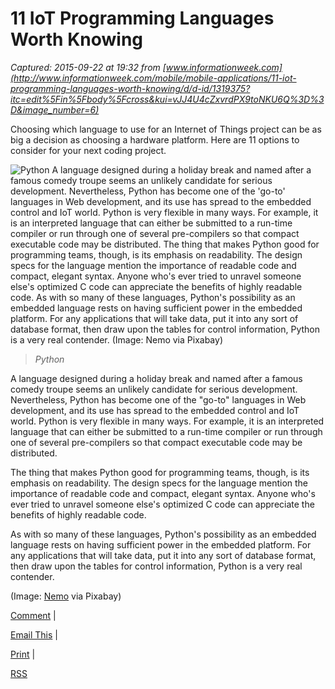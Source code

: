 # 11 IoT Programming Languages Worth Knowing

_Captured: 2015-09-22 at 19:32 from [www.informationweek.com](http://www.informationweek.com/mobile/mobile-applications/11-iot-programming-languages-worth-knowing/d/d-id/1319375?itc=edit%5Fin%5Fbody%5Fcross&kui=vJJ4U4cZxvrdPX9toNKU6Q%3D%3D&image_number=6)_

Choosing which language to use for an Internet of Things project can be as big a decision as choosing a hardware platform. Here are 11 options to consider for your next coding project. 

![Python
A language designed during a holiday break and named after a famous comedy troupe seems an unlikely candidate for serious development. Nevertheless, Python has become one of the 'go-to' languages in Web development, and its use has spread to the embedded control and IoT world. Python is very flexible in many ways. For example, it is an interpreted language that can either be submitted to a run-time compiler or run through one of several pre-compilers so that compact executable code may be distributed.
The thing that makes Python good for programming teams, though, is its emphasis on readability. The design specs for the language mention the importance of readable code and compact, elegant syntax. Anyone who's ever tried to unravel someone else's optimized C code can appreciate the benefits of highly readable code.
As with so many of these languages, Python's possibility as an embedded language rests on having sufficient power in the embedded platform. For any applications that will take data, put it into any sort of database format, then draw upon the tables for control information, Python is a very real contender.
\(Image: Nemo via Pixabay\)
](http://img.deusm.com/informationweek/2015/03/1319375/Python.png)

> _Python_

A language designed during a holiday break and named after a famous comedy troupe seems an unlikely candidate for serious development. Nevertheless, Python has become one of the "go-to" languages in Web development, and its use has spread to the embedded control and IoT world. Python is very flexible in many ways. For example, it is an interpreted language that can either be submitted to a run-time compiler or run through one of several pre-compilers so that compact executable code may be distributed.

The thing that makes Python good for programming teams, though, is its emphasis on readability. The design specs for the language mention the importance of readable code and compact, elegant syntax. Anyone who's ever tried to unravel someone else's optimized C code can appreciate the benefits of highly readable code.

As with so many of these languages, Python's possibility as an embedded language rests on having sufficient power in the embedded platform. For any applications that will take data, put it into any sort of database format, then draw upon the tables for control information, Python is a very real contender.

(Image: [Nemo](http://pixabay.com/en/snake-python-serpent-green-reptile-312561/) via Pixabay)

[Comment](http://www.informationweek.com/mobile/mobile-applications/11-iot-programming-languages-worth-knowing/d/d-id/1319375) |

[Email This](http://www.informationweek.com/mobile/mobile-applications/11-iot-programming-languages-worth-knowing/d/d-id/email.asp) |

[Print](http://www.informationweek.com/mobile/mobile-applications/11-iot-programming-languages-worth-knowing/d/d-id/1319375?print=yes) |

[RSS](http://www.informationweek.com/rss_simple.asp)
